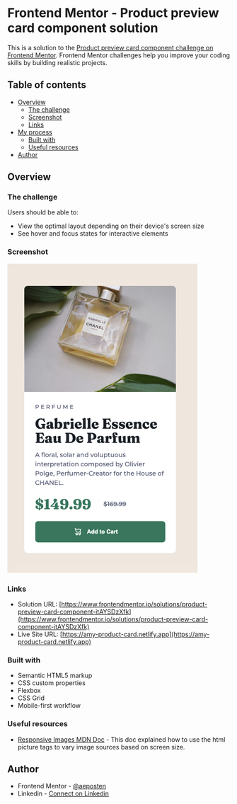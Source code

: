# Frontend Mentor - Product preview card component solution

This is a solution to the [Product preview card component challenge on Frontend Mentor](https://www.frontendmentor.io/challenges/product-preview-card-component-GO7UmttRfa). Frontend Mentor challenges help you improve your coding skills by building realistic projects. 

## Table of contents

- [Overview](#overview)
  - [The challenge](#the-challenge)
  - [Screenshot](#screenshot)
  - [Links](#links)
- [My process](#my-process)
  - [Built with](#built-with)
  - [Useful resources](#useful-resources)
- [Author](#author)


## Overview

### The challenge

Users should be able to:

- View the optimal layout depending on their device's screen size
- See hover and focus states for interactive elements

### Screenshot

![A screenshot depicting my submission for the preview card challenge](./screenshot.png)

### Links

- Solution URL: [https://www.frontendmentor.io/solutions/product-preview-card-component-itAYSDzXfk](https://www.frontendmentor.io/solutions/product-preview-card-component-itAYSDzXfk)
- Live Site URL: [https://amy-product-card.netlify.app](https://amy-product-card.netlify.app)


### Built with

- Semantic HTML5 markup
- CSS custom properties
- Flexbox
- CSS Grid
- Mobile-first workflow

### Useful resources

- [Responsive Images MDN Doc](https://developer.mozilla.org/en-US/docs/Learn/HTML/Multimedia_and_embedding/Responsive_images) - This doc explained how to use the html picture tags to vary image sources based on screen size.

## Author

- Frontend Mentor - [@aeposten](https://www.frontendmentor.io/profile/aeposten)
- Linkedin - [Connect on Linkedin](https://www.linkedin.com/in/aeposten/)

